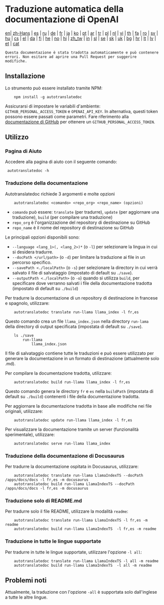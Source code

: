 
# Traduzione automatica della documentazione di OpenAI

[en](../README.md)| [zh-Hans](/i18n/README_zh-Hans.md) | [es](/i18n/README_es.md) | [ru](/i18n/README_ru.md) | [de](/i18n/README_de.md) | [fr](/i18n/README_fr.md) | [ja](/i18n/README_ja.md) | [ko](/i18n/README_ko.md) | [pt](/i18n/README_pt.md) | [ar](/i18n/README_ar.md) | [tr](/i18n/README_tr.md) | [pl](/i18n/README_pl.md) | [nl](/i18n/README_nl.md) | [vi](/i18n/README_vi.md) | [th](/i18n/README_th.md) | [fa](/i18n/README_fa.md) | [ro](/i18n/README_ro.md) | [sv](/i18n/README_sv.md) | [hu](/i18n/README_hu.md) | [cs](/i18n/README_cs.md) | [el](/i18n/README_el.md) | [da](/i18n/README_da.md) | [fi](/i18n/README_fi.md) | [he](/i18n/README_he.md) | [no](/i18n/README_no.md) | [hi](/i18n/README_hi.md) | [zh_tw](/i18n/README_zh_tw.md) | [in](/i18n/README_in.md) | [sl](/i18n/README_sl.md) | [se](/i18n/README_se.md) | [sk](/i18n/README_sk.md) | [uk](/i18n/README_uk.md) | [bg](/i18n/README_bg.md) | [hr](/i18n/README_hr.md) | [lt](/i18n/README_lt.md) | [lv](/i18n/README_lv.md) | [et](/i18n/README_et.md) | [cat](/i18n/README_cat.md) 

```Questa documentazione è stata tradotta automaticamente e può contenere errori. Non esitare ad aprire una Pull Request per suggerire modifiche.```


## Installazione 

Lo strumento può essere installato tramite NPM:


```
    npm install -g autotranslatedoc
```

Assicurarsi di impostare le variabili d'ambiente: `GITHUB_PERSONAL_ACCESS_TOKEN` e `OPENAI_API_KEY`. In alternativa, questi token possono essere passati come parametri. Fare riferimento alla [documentazione di GitHub](https://docs.github.com/en/github/authenticating-to-github/creating-a-personal-access-token) per ottenere un `GITHUB_PERSONAL_ACCESS_TOKEN`.
## Utilizzo


### Pagina di Aiuto
Accedere alla pagina di aiuto con il seguente comando:
```
 autotranslatedoc -h
```
### Traduzione della documentazione

Autotranslatedoc richiede 3 argomenti e molte opzioni

```
    autotranslatedoc <comando> <repo_org> <repo_name> (opzioni)
```

- ```comando``` può essere: ```translate``` (per tradurre), ```update``` (per aggiornare una traduzione), ```build``` (per compilare una traduzione)
- ```repo_org``` è l'organizzazione del repository di destinazione su GitHub
- ```repo_name``` è il nome del repository di destinazione su GitHub

Le principali opzioni disponibili sono:

- ```--language <lang_1>(, <lang_2>)*``` (o ```-l```) per selezionare la lingua in cui si desidera tradurre.
- ```--docPath </url/path>``` (o ```-d```) per limitare la traduzione ai file in un percorso specifico.
- ```--savePath <./localPath>``` (o ```-s```) per selezionare la directory in cui verrà salvato il file di salvataggio (impostato di default su ```./save```).
- ```--outputPath <./localPath>``` (o ```-o```) quando si utilizza ```build```, per specificare dove verranno salvati i file della documentazione tradotta (impostato di default su ```./build```)



Per tradurre la documentazione di un repository di destinazione in francese e spagnolo, utilizzare:
```
    autotranslatedoc translate run-llama llama_index -l fr,es
```


Questo comando crea un file `llama_index.json` nella directory `run-lama` della directory di output specificata (impostata di default su `./save`).
```
    ls ./save
        run-llama
            llama_index.json 
```
Il file di salvataggio contiene tutte le traduzioni e può essere utilizzato per generare la documentazione in un formato di destinazione (attualmente solo .md).

Per compilare la documentazione tradotta, utilizzare:

```
    autotranslatedoc build run-llama llama_index -l fr,es
```


Questo comando genera le directory `fr` e `es` nella `buildPath` (impostata di default su `./build`) contenenti i file della documentazione tradotta.

Per aggiornare la documentazione tradotta in base alle modifiche nei file originali, utilizzare:

```
    autotranslatedoc update run-llama llama_index -l fr,es
```


Per visualizzare la documentazione tramite un server (funzionalità sperimentale), utilizzare:
```
    autotranslatedoc serve run-llama llama_index
```
### Traduzione della documentazione di Docusaurus

Per tradurre la documentazione ospitata in Docusaurus, utilizzare:

```
    autotranslatedoc translate run-llama LlamaIndexTS --docPath /apps/docs/docs -l fr,es -m docusaurus
    autotranslatedoc build run-llama LlamaIndexTS --docPath /apps/docs/docs -l fr,es -m docusaurus
```
### Traduzione solo di README.md

Per tradurre solo il file README, utilizzare la modalità `readme`:

```
    autotranslatedoc translate run-llama LlamaIndexTS -l fr,es -m readme
    autotranslatedoc build run-llama LlamaIndexTS  -l fr,es -m readme
```
### Traduzione in tutte le lingue supportate

Per tradurre in tutte le lingue supportate, utilizzare l'opzione `-l all`:

```
    autotranslatedoc translate run-llama LlamaIndexTS -l all -m readme
    autotranslatedoc build run-llama LlamaIndexTS  -l all -m readme
```
## Problemi noti

Attualmente, la traduzione con l'opzione `-all` è supportata solo dall'inglese a tutte le altre lingue.
